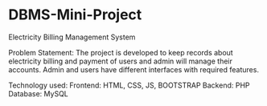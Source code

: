 # DBMS-Mini-Project
Electricity Billing Management System

Problem Statement: The project is developed to keep records about electricity billing and payment of users and admin will manage their accounts. Admin and users have different interfaces with required features.

Technology used:
Frontend: HTML, CSS, JS, BOOTSTRAP
Backend: PHP
Database: MySQL
